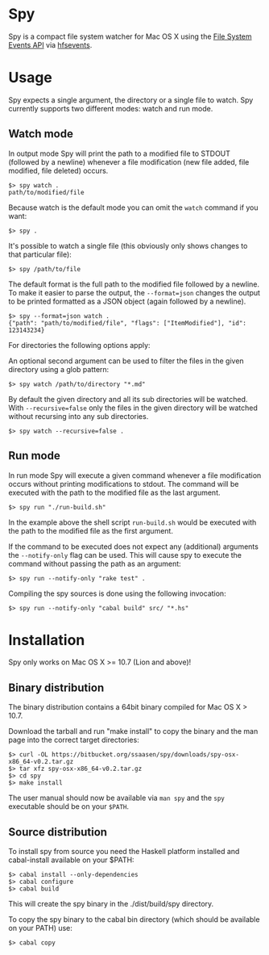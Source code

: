 Spy
===

Spy is a compact file system watcher for Mac OS X using the [File System Events API](https://developer.apple.com/library/mac/#documentation/Darwin/Conceptual/FSEvents_ProgGuide/Introduction/Introduction.html) via [hfsevents](https://github.com/luite/hfsevents).


Usage
=====

Spy expects a single argument, the directory or a single file to watch. Spy currently supports two different modes: watch and run mode.

Watch mode
-----------

In output mode Spy will print the path to a modified file to STDOUT (followed by a newline) whenever a file modification (new file added, file modified, file deleted) occurs.

    $> spy watch .
    path/to/modified/file

Because watch is the default mode you can omit the `watch` command if you want:

    $> spy .

It's possible to watch a single file (this obviously only shows changes to that particular file):

    $> spy /path/to/file

The default format is the full path to the modified file followed by a newline. To make it easier to parse the output, the `--format=json` changes the output to be printed formatted as a JSON object (again followed by a newline).

    $> spy --format=json watch .
    {"path": "path/to/modified/file", "flags": ["ItemModified"], "id": 123143234}

For directories the following options apply:

An optional second argument can be used to filter the files in the given directory using a glob pattern:

    $> spy watch /path/to/directory "*.md"

By default the given directory and all its sub directories will be watched. With `--recursive=false` only the files in the given directory will be watched without recursing into any sub directories.

    $> spy watch --recursive=false .

Run mode
--------

In run mode Spy will execute a given command whenever a file modification occurs without printing modifications to stdout. The command will be executed with the path to the modified file as the last argument.

    $> spy run "./run-build.sh"

In the example above the shell script `run-build.sh` would be executed with the path to the modified file as the first argument.

If the command to be executed does not expect any (additional) arguments the `--notify-only` flag can be used. This will cause spy to execute the command without passing the path as an argument:

    $> spy run --notify-only "rake test" .

Compiling the spy sources is done using the following invocation:

    $> spy run --notify-only "cabal build" src/ "*.hs"

Installation
============

Spy only works on Mac OS X >= 10.7 (Lion and above)!

Binary distribution
-------------------

The binary distribution contains a 64bit binary compiled for Mac OS X > 10.7.

Download the tarball and run "make install" to copy the binary and the man page into the correct target directories:

    $> curl -OL https://bitbucket.org/ssaasen/spy/downloads/spy-osx-x86_64-v0.2.tar.gz
    $> tar xfz spy-osx-x86_64-v0.2.tar.gz
    $> cd spy
    $> make install

The user manual should now be available via `man spy` and the `spy` executable should be on your `$PATH`.


Source distribution
-------------------

To install spy from source you need the Haskell platform installed and cabal-install available on your $PATH:

    $> cabal install --only-dependencies
    $> cabal configure
    $> cabal build

This will create the spy binary in the ./dist/build/spy directory.

To copy the spy binary to the cabal bin directory (which should be available on your PATH) use:

    $> cabal copy


